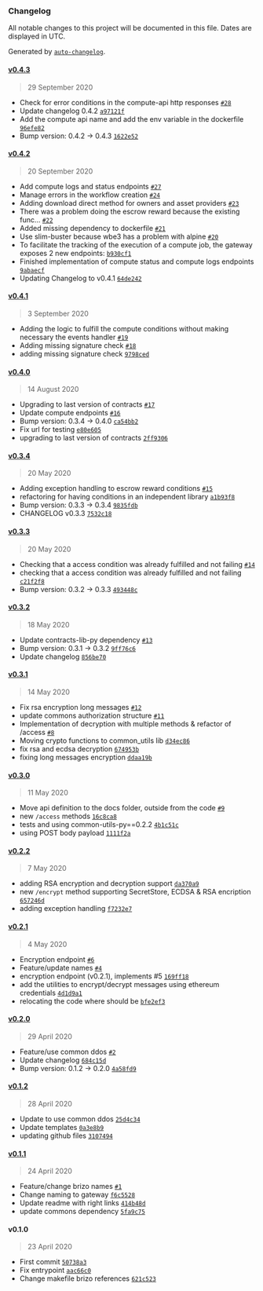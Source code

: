 ### Changelog

All notable changes to this project will be documented in this file. Dates are displayed in UTC.

Generated by [`auto-changelog`](https://github.com/CookPete/auto-changelog).

#### [v0.4.3](https://github.com/nevermined-io/gateway/compare/v0.4.2...v0.4.3)

> 29 September 2020

- Check for error conditions in the compute-api http responses [`#28`](https://github.com/nevermined-io/gateway/pull/28)
- Update changelog 0.4.2 [`a97121f`](https://github.com/nevermined-io/gateway/commit/a97121f47c379fecbefa054db3ccecada15a4f1b)
- Add the compute api name and add the env variable in the dockerfile [`96efe82`](https://github.com/nevermined-io/gateway/commit/96efe82e217fae7120afc0bc3ac64a357a3f1a71)
- Bump version: 0.4.2 → 0.4.3 [`1622e52`](https://github.com/nevermined-io/gateway/commit/1622e52df225e24dd20d7216c48254d9578efccc)

#### [v0.4.2](https://github.com/nevermined-io/gateway/compare/v0.4.1...v0.4.2)

> 20 September 2020

- Add compute logs and status endpoints [`#27`](https://github.com/nevermined-io/gateway/pull/27)
- Manage errors in the workflow creation [`#24`](https://github.com/nevermined-io/gateway/pull/24)
- Adding download direct method for owners and asset providers [`#23`](https://github.com/nevermined-io/gateway/pull/23)
- There was a problem doing the escrow reward because the existing func… [`#22`](https://github.com/nevermined-io/gateway/pull/22)
- Added missing dependency to dockerfile [`#21`](https://github.com/nevermined-io/gateway/pull/21)
- Use slim-buster because wbe3 has a problem with alpine [`#20`](https://github.com/nevermined-io/gateway/pull/20)
- To facilitate the tracking of the execution of a compute job, the gateway exposes 2 new endpoints: [`b930cf1`](https://github.com/nevermined-io/gateway/commit/b930cf1fe89c74a5b7c196df0802b79ee96c5660)
- Finished implementation of compute status and compute logs endpoints [`9abaecf`](https://github.com/nevermined-io/gateway/commit/9abaecfbdce0519e2ee961d193c7127d47c3d13b)
- Updating Changelog to v0.4.1 [`64de242`](https://github.com/nevermined-io/gateway/commit/64de242334d217bacb1c788f4857287974fc14d5)

#### [v0.4.1](https://github.com/nevermined-io/gateway/compare/v0.4.0...v0.4.1)

> 3 September 2020

- Adding the logic to fulfill the compute conditions without making necessary the events handler [`#19`](https://github.com/nevermined-io/gateway/pull/19)
- Adding missing signature check [`#18`](https://github.com/nevermined-io/gateway/pull/18)
- adding missing signature check [`9798ced`](https://github.com/nevermined-io/gateway/commit/9798ced6d752dabc200eae9ab3d4b4fdc73bce34)

#### [v0.4.0](https://github.com/nevermined-io/gateway/compare/v0.3.4...v0.4.0)

> 14 August 2020

- Upgrading to last version of contracts [`#17`](https://github.com/nevermined-io/gateway/pull/17)
- Update compute endpoints [`#16`](https://github.com/nevermined-io/gateway/pull/16)
- Bump version: 0.3.4 → 0.4.0 [`ca54bb2`](https://github.com/nevermined-io/gateway/commit/ca54bb224abb49a3d75fa4f63b3834f3cac800ee)
- Fix url for testing [`e80e605`](https://github.com/nevermined-io/gateway/commit/e80e6054aa72e129e3740d431406431c431d33be)
- upgrading to last version of contracts [`2ff9306`](https://github.com/nevermined-io/gateway/commit/2ff93065f406f81d7f6ff032357a796d882e0b0c)

#### [v0.3.4](https://github.com/nevermined-io/gateway/compare/v0.3.3...v0.3.4)

> 20 May 2020

- Adding exception handling to escrow reward conditions [`#15`](https://github.com/nevermined-io/gateway/pull/15)
- refactoring for having conditions in an independent library [`a1b93f8`](https://github.com/nevermined-io/gateway/commit/a1b93f88b4922495678d881661948d54c331e341)
- Bump version: 0.3.3 → 0.3.4 [`9835fdb`](https://github.com/nevermined-io/gateway/commit/9835fdb45584b88471142a79bb0d6a4229e46370)
- CHANGELOG v0.3.3 [`7532c18`](https://github.com/nevermined-io/gateway/commit/7532c18ee383d44bf47f8be06f05d59125bd9783)

#### [v0.3.3](https://github.com/nevermined-io/gateway/compare/v0.3.2...v0.3.3)

> 20 May 2020

- Checking that a access condition was already fulfilled and not failing [`#14`](https://github.com/nevermined-io/gateway/pull/14)
- checking that a access condition was already fulfilled and not failing [`c21f2f8`](https://github.com/nevermined-io/gateway/commit/c21f2f8f1111917b57b118f1b7664d9233664aff)
- Bump version: 0.3.2 → 0.3.3 [`493448c`](https://github.com/nevermined-io/gateway/commit/493448c247255a21352553a7d6039bbe9e3ba76e)

#### [v0.3.2](https://github.com/nevermined-io/gateway/compare/v0.3.1...v0.3.2)

> 18 May 2020

- Update contracts-lib-py dependency [`#13`](https://github.com/nevermined-io/gateway/pull/13)
- Bump version: 0.3.1 → 0.3.2 [`9ff76c6`](https://github.com/nevermined-io/gateway/commit/9ff76c6a226f9ccb09e363225dbb09ec4d17d91d)
- Update changelog [`856be70`](https://github.com/nevermined-io/gateway/commit/856be707baa056418e2a62a21570c91eb51ba97e)

#### [v0.3.1](https://github.com/nevermined-io/gateway/compare/v0.3.0...v0.3.1)

> 14 May 2020

- Fix rsa encryption long messages [`#12`](https://github.com/nevermined-io/gateway/pull/12)
- update commons authorization structure [`#11`](https://github.com/nevermined-io/gateway/pull/11)
- Implementation of decryption with multiple methods & refactor of /access [`#8`](https://github.com/nevermined-io/gateway/pull/8)
- Moving crypto functions to common_utils lib [`d34ec86`](https://github.com/nevermined-io/gateway/commit/d34ec869de0d5dd4dad9020ad6d86977ff38aaf7)
- fix rsa and ecdsa decryption [`674953b`](https://github.com/nevermined-io/gateway/commit/674953b9bf39d14ec4fd100fd0b8b623ef492cce)
- fixing long messages encryption [`ddaa19b`](https://github.com/nevermined-io/gateway/commit/ddaa19b53bba6e8cdffbc5a0282aa9add84d5c9d)

#### [v0.3.0](https://github.com/nevermined-io/gateway/compare/v0.2.2...v0.3.0)

> 11 May 2020

- Move api definition to the docs folder, outside from the code [`#9`](https://github.com/nevermined-io/gateway/pull/9)
- new `/access` methods [`16c8ca8`](https://github.com/nevermined-io/gateway/commit/16c8ca85339aacaca247b89144c3a67c9ddc16a6)
- tests and using common-utils-py==0.2.2 [`4b1c51c`](https://github.com/nevermined-io/gateway/commit/4b1c51c41e5cfcf295d87d8fda364c0c4d8d449f)
- using POST body payload [`1111f2a`](https://github.com/nevermined-io/gateway/commit/1111f2a66d68e622477a8b561e6a2ec23d658b88)

#### [v0.2.2](https://github.com/nevermined-io/gateway/compare/v0.2.1...v0.2.2)

> 7 May 2020

- adding RSA encryption and decryption support [`da370a9`](https://github.com/nevermined-io/gateway/commit/da370a959f5fbf2dae5c32cb8459a63ac414342b)
- new `/encrypt` method supporting SecretStore, ECDSA & RSA encription [`657246d`](https://github.com/nevermined-io/gateway/commit/657246d322cab6608b776fee9adc49474bb25d6c)
- adding exception handling [`f7232e7`](https://github.com/nevermined-io/gateway/commit/f7232e759e8cca99cc444812fcc2eab7956abadd)

#### [v0.2.1](https://github.com/nevermined-io/gateway/compare/v0.2.0...v0.2.1)

> 4 May 2020

- Encryption endpoint [`#6`](https://github.com/nevermined-io/gateway/pull/6)
- Feature/update names [`#4`](https://github.com/nevermined-io/gateway/pull/4)
- encryption endpoint (v0.2.1), implements #5 [`169ff18`](https://github.com/nevermined-io/gateway/commit/169ff18c10ba93d5fd33d63c867d609ddeb8e3c4)
- add the utilities to encrypt/decrypt messages using ethereum credentials [`4d1d9a1`](https://github.com/nevermined-io/gateway/commit/4d1d9a1661bf1bc70b462359f22ac4313d1e3d24)
- relocating the code where should be [`bfe2ef3`](https://github.com/nevermined-io/gateway/commit/bfe2ef3e586d59d35888dba39fec3523f2103c75)

#### [v0.2.0](https://github.com/nevermined-io/gateway/compare/v0.1.2...v0.2.0)

> 29 April 2020

- Feature/use common ddos [`#2`](https://github.com/nevermined-io/gateway/pull/2)
- Update changelog [`684c15d`](https://github.com/nevermined-io/gateway/commit/684c15d2cd7f63a5d3ce28c163d5154aace3ab57)
- Bump version: 0.1.2 → 0.2.0 [`4a58fd9`](https://github.com/nevermined-io/gateway/commit/4a58fd96c2b2070fa6452e122edd711d6a0552fd)

#### [v0.1.2](https://github.com/nevermined-io/gateway/compare/v0.1.1...v0.1.2)

> 28 April 2020

- Update to use common ddos [`25d4c34`](https://github.com/nevermined-io/gateway/commit/25d4c349fc2de322cdd52c6cf03e18cfda255a0e)
- Update templates [`0a3e8b9`](https://github.com/nevermined-io/gateway/commit/0a3e8b96adfd5c9cc9f94a653d0d4f3facb3eec9)
- updating github files [`3107494`](https://github.com/nevermined-io/gateway/commit/3107494e13be8700d23b0568992e0d207b682305)

#### [v0.1.1](https://github.com/nevermined-io/gateway/compare/v0.1.0...v0.1.1)

> 24 April 2020

- Feature/change brizo names [`#1`](https://github.com/nevermined-io/gateway/pull/1)
- Change naming to gateway [`f6c5528`](https://github.com/nevermined-io/gateway/commit/f6c5528c826c3f700d07dd40e6f2db326f828d51)
- Update readme with right links [`414b48d`](https://github.com/nevermined-io/gateway/commit/414b48de3cdedfc11879bfc19a8a9e12bf5e2d92)
- update commons dependency [`5fa9c75`](https://github.com/nevermined-io/gateway/commit/5fa9c751352568a7f1e13267ad6d64b83da7bbd0)

#### v0.1.0

> 23 April 2020

- First commit [`50738a3`](https://github.com/nevermined-io/gateway/commit/50738a36296944861daf35fc3046ad8f7732b7c2)
- Fix entrypoint [`aac66c0`](https://github.com/nevermined-io/gateway/commit/aac66c0f526888cd7f78195db447d0a37567e44f)
- Change makefile brizo references [`621c523`](https://github.com/nevermined-io/gateway/commit/621c523a2933183149fddeb8520c2712bb080b4c)
